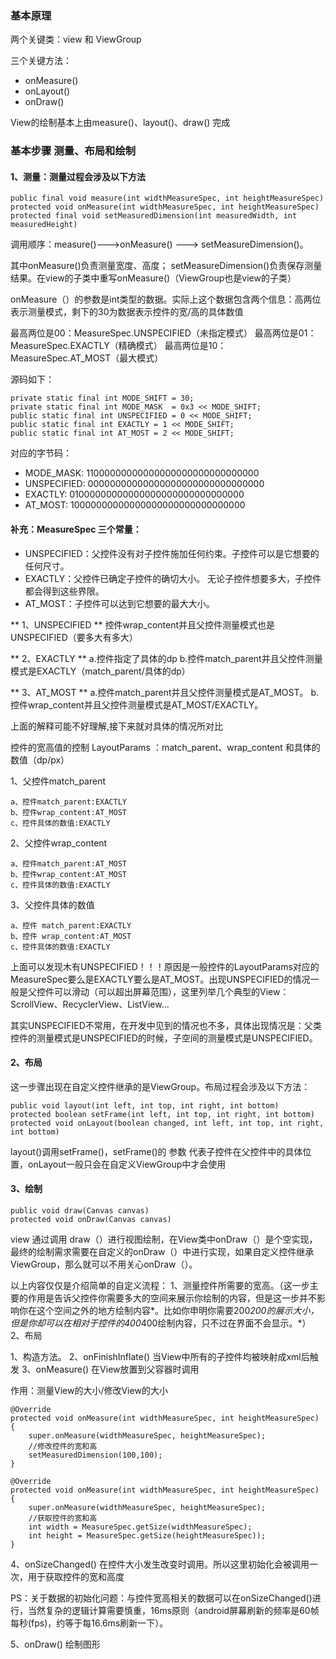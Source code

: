 ### 基本原理

两个关键类：view  和  ViewGroup 

三个关键方法：
- onMeasure()
- onLayout()
- onDraw()

View的绘制基本上由measure()、layout()、draw() 完成

### 基本步骤 测量、布局和绘制

#### 1、测量：测量过程会涉及以下方法

    public final void measure(int widthMeasureSpec, int heightMeasureSpec) 
	protected void onMeasure(int widthMeasureSpec, int heightMeasureSpec) 
    protected final void setMeasuredDimension(int measuredWidth, int measuredHeight)  
    
调用顺序：measure()--->onMeasure() ---> setMeasureDimension()。

其中onMeasure()负责测量宽度、高度； setMeasureDimension()负责保存测量结果。在view的子类中重写onMeasure()（ViewGroup也是view的子类） 

onMeasure（）的参数是int类型的数据。实际上这个数据包含两个信息：高两位表示测量模式，剩下的30为数据表示控件的宽/高的具体数值

最高两位是00：MeasureSpec.UNSPECIFIED（未指定模式）
最高两位是01：MeasureSpec.EXACTLY（精确模式）
最高两位是10：MeasureSpec.AT_MOST（最大模式）

源码如下：

	private static final int MODE_SHIFT = 30;
	private static final int MODE_MASK  = 0x3 << MODE_SHIFT;  
	public static final int UNSPECIFIED = 0 << MODE_SHIFT;
	public static final int EXACTLY = 1 << MODE_SHIFT;
	public static final int AT_MOST = 2 << MODE_SHIFT;

对应的字节码：

- MODE_MASK:   11000000000000000000000000000000
- UNSPECIFIED: 00000000000000000000000000000000
- EXACTLY: 01000000000000000000000000000000
- AT_MOST: 10000000000000000000000000000000

#### 补充：MeasureSpec 三个常量：

- UNSPECIFIED：父控件没有对子控件施加任何约束。子控件可以是它想要的任何尺寸。
- EXACTLY：父控件已确定子控件的确切大小。 无论子控件想要多大，子控件都会得到这些界限。
- AT_MOST：子控件可以达到它想要的最大大小。
 
** 1、UNSPECIFIED   **
 控件wrap_content并且父控件测量模式也是UNSPECIFIED（要多大有多大） 
 
** 2、EXACTLY  **
a.控件指定了具体的dp
b.控件match_parent并且父控件测量模式是EXACTLY（match_parent/具体的dp）

** 3、AT_MOST  **
a.控件match_parent并且父控件测量模式是AT_MOST。
b.控件wrap_content并且父控件测量模式是AT_MOST/EXACTLY。
 
上面的解释可能不好理解,接下来就对具体的情况所对比

控件的宽高值的控制 LayoutParams ：match_parent、wrap_content 和具体的数值（dp/px）

1、父控件match_parent

	a、控件match_parent:EXACTLY
	b、控件wrap_content:AT_MOST
	c、控件具体的数值:EXACTLY

2、父控件wrap_content

	a、控件match_parent:AT_MOST
	b、控件wrap_content:AT_MOST
	c、控件具体的数值:EXACTLY

3、父控件具体的数值

	a、控件 match_parent:EXACTLY
	b、控件 wrap_content:AT_MOST
	c、控件具体的数值:EXACTLY

上面可以发现木有UNSPECIFIED！！！原因是一般控件的LayoutParams对应的MeasureSpec要么是EXACTLY要么是AT_MOST。出现UNSPECIFIED的情况一般是父控件可以滑动（可以超出屏幕范围），这里列举几个典型的View：ScrollView、RecyclerView、ListView... 
 
其实UNSPECIFIED不常用，在开发中见到的情况也不多，具体出现情况是：父类控件的测量模式是UNSPECIFIED的时候，子空间的测量模式是UNSPECIFIED。

#### 2、布局 

这一步骤出现在自定义控件继承的是ViewGroup。布局过程会涉及以下方法：

    public void layout(int left, int top, int right, int bottom)
    protected boolean setFrame(int left, int top, int right, int bottom)
    protected void onLayout(boolean changed, int left, int top, int right, int bottom)

layout()调用setFrame()，setFrame()的 参数 代表子控件在父控件中的具体位置，onLayout一般只会在自定义ViewGroup中才会使用

#### 3、绘制

    public void draw(Canvas canvas)
    protected void onDraw(Canvas canvas)

view 通过调用 draw（）进行视图绘制，在View类中onDraw（）是个空实现，最终的绘制需求需要在自定义的onDraw（）中进行实现，如果自定义控件继承ViewGroup，那么就可以不用关心onDraw（）。


以上内容仅仅是介绍简单的自定义流程：
1、测量控件所需要的宽高。（这一步主要的作用是告诉父控件你需要多大的空间来展示你绘制的内容，但是这一步并不影响你在这个空间之外的地方绘制内容*。比如你申明你需要200*200的展示大小，但是你却可以在相对于控件的400*400绘制内容，只不过在界面不会显示。*）
2、布局


1、构造方法。
2、onFinishInflate() 当View中所有的子控件均被映射成xml后触发
3、onMeasure() 在View放置到父容器时调用

作用：测量View的大小/修改View的大小

 	@Override
    protected void onMeasure(int widthMeasureSpec, int heightMeasureSpec) {
        super.onMeasure(widthMeasureSpec, heightMeasureSpec);
		//修改控件的宽和高        
		setMeasuredDimension(100,100);
    }

    @Override
    protected void onMeasure(int widthMeasureSpec, int heightMeasureSpec) {
        super.onMeasure(widthMeasureSpec, heightMeasureSpec);
		//获取控件的宽和高
		int width = MeasureSpec.getSize(widthMeasureSpec);
		int height = MeasureSpec.getSize(heightMeasureSpec));
    }
4、onSizeChanged() 在控件大小发生改变时调用。所以这里初始化会被调用一次，用于获取控件的宽和高度

PS：关于数据的初始化问题：与控件宽高相关的数据可以在onSizeChanged()进行，当然复杂的逻辑计算需要慎重，16ms原则（android屏幕刷新的频率是60帧每秒(fps)，约等于每16.6ms刷新一下）。

5、onDraw() 绘制图形


 